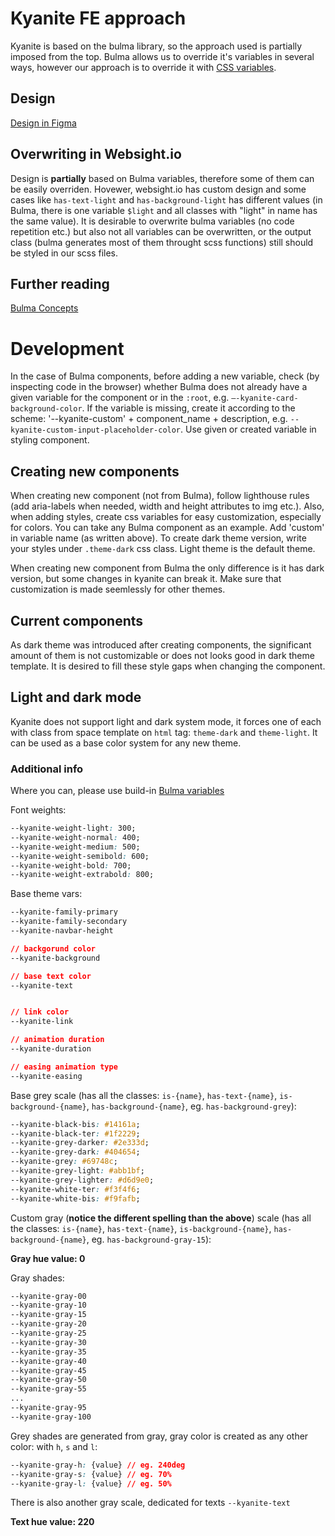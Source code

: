 # Kyanite FE approach

Kyanite is based on the bulma library, so the approach used is partially imposed from the top. Bulma allows us to override it's variables in several ways, however our approach is to override it with [CSS variables](https://bulma.io/documentation/features/css-variables/). 

## Design

[Design in Figma](https://www.figma.com/file/O02Ems00S1WqaOO2ICPhGx/WebSight.io---design-system%2Fcomponents-library?node-id=11-5036&t=7aZwEBfp2yk6ZtIG-0)

## Overwriting in Websight.io

Design is **partially** based on Bulma variables, therefore some of them can be easily overriden. Hovewer, websight.io has custom design and some cases like `has-text-light` and `has-background-light` has different values (in Bulma, there is one variable `$light` and all classes with "light" in name has the same value). It is desirable to overwrite bulma variables (no code repetition etc.) but also not all variables can be overwritten, or the output class (bulma generates most of them throught scss functions) still should be styled in our scss files.

## Further reading

[Bulma Concepts](https://bulma.io/documentation/customize/concepts/)


# Development

In the case of Bulma components, before adding a new variable, check (by inspecting code in the browser) whether Bulma does not already have a given variable for the component or in the `:root`, e.g. `—-kyanite-card-background-color`. If the variable is missing, create it according to the scheme: '--kyanite-custom' + component_name + description, e.g. `--kyanite-custom-input-placeholder-color`. Use given or created variable in styling component.

## Creating new components

When creating new component (not from Bulma), follow lighthouse rules (add aria-labels when needed, width and height attributes to img etc.). Also, when adding styles, create css variables for easy customization, especially for colors. You can take any Bulma component as an example. Add 'custom' in variable name (as written above). To create dark theme version, write your styles under `.theme-dark` css class. Light theme is the default theme. 

When creating new component from Bulma the only difference is it has dark version, but some changes in kyanite can break it. Make sure that customization is made seemlessly for other themes.

## Current components
As dark theme was introduced after creating components, the significant amount of them is not customizable or does not looks good in dark theme template. It is desired to fill these style gaps when changing the component.

## Light and dark mode
Kyanite does not support light and dark system mode, it forces one of each with class from space template on `html` tag: `theme-dark` and `theme-light`. It can be used as a base color system for any new theme.


### Additional info

Where you can, please use build-in [Bulma variables](https://bulma.io/documentation/features/css-variables/)

Font weights:
```css
--kyanite-weight-light: 300;
--kyanite-weight-normal: 400;
--kyanite-weight-medium: 500;
--kyanite-weight-semibold: 600;
--kyanite-weight-bold: 700;
--kyanite-weight-extrabold: 800;
```
Base theme vars:
```css
--kyanite-family-primary
--kyanite-family-secondary
--kyanite-navbar-height

// backgorund color
--kyanite-background

// base text color
--kyanite-text 


// link color
--kyanite-link 

// animation duration
--kyanite-duration 

// easing animation type
--kyanite-easing 
```

Base grey scale (has all the classes:
`is-{name}`, `has-text-{name}`, `is-background-{name}`, `has-background-{name}`, eg. `has-background-grey`):

```css
--kyanite-black-bis: #14161a;
--kyanite-black-ter: #1f2229;
--kyanite-grey-darker: #2e333d;
--kyanite-grey-dark: #404654;
--kyanite-grey: #69748c;
--kyanite-grey-light: #abb1bf;
--kyanite-grey-lighter: #d6d9e0;
--kyanite-white-ter: #f3f4f6;
--kyanite-white-bis: #f9fafb;
```

Custom gray (**notice the different spelling than the above**) scale (has all the classes:
`is-{name}`, `has-text-{name}`, `is-background-{name}`, `has-background-{name}`, eg. `has-background-gray-15`):


**Gray hue value: 0**


Gray shades:
```css
--kyanite-gray-00
--kyanite-gray-10
--kyanite-gray-15
--kyanite-gray-20
--kyanite-gray-25
--kyanite-gray-30
--kyanite-gray-35
--kyanite-gray-40
--kyanite-gray-45
--kyanite-gray-50
--kyanite-gray-55
...
--kyanite-gray-95
--kyanite-gray-100
```

Grey shades are generated from gray, gray color is created as any other color: with `h`, `s` and `l`:
```css
--kyanite-gray-h: {value} // eg. 240deg
--kyanite-gray-s: {value} // eg. 70%
--kyanite-gray-l: {value} // eg. 50%
```

There is also another gray scale, dedicated for texts `--kyanite-text`

**Text hue value: 220**